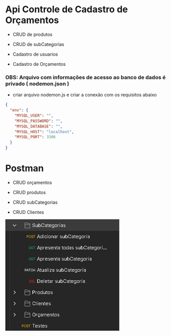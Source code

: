 # Api Controle de Cadastro de Orçamentos

- CRUD de produtos
- CRUD de subCategorias 


- Cadastro de usuarios 
- Cadastro de Orçamentos 

### OBS: Arquivo com informações de acesso ao banco de dados é privado ( nodemon.json )

- criar arquivo nodemon.js e criar a conexão com os requisitos abaixo

``` json
{
  "env": {
    "MYSQL_USER": "",
    "MYSQL_PASSWORD": "",
    "MYSQL_DATABASE": "",
    "MYSQL_HOST": "localhost",
    "MYSQL_PORT": 3306
  }
}

```

# Postman 
- CRUD orçamentos

- CRUD produtos 

- CRUD subCategorias

- CRUD Clientes

![Rotas Postman](/images/PostmanRotas.png)
